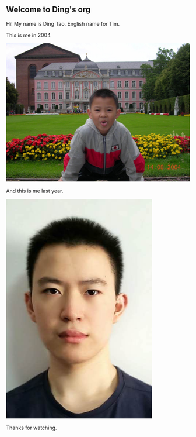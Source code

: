 ## Welcome to Ding's org

Hi! My name is Ding Tao. English name for Tim.

This is me in 2004

![Image text](https://github.com/gtb-2022-tao-ding/.github/blob/main/profile/assets/1.jpg)

And this is me last year.

![Image text](https://github.com/gtb-2022-tao-ding/.github/blob/main/profile/assets/2.jpeg)

Thanks for watching.



<!--

**Here are some ideas to get you started:**

🙋‍♀️ A short introduction - what is your organization all about?
🌈 Contribution guidelines - how can the community get involved?
👩‍💻 Useful resources - where can the community find your docs? Is there anything else the community should know?
🍿 Fun facts - what does your team eat for breakfast?
🧙 Remember, you can do mighty things with the power of [Markdown](https://docs.github.com/github/writing-on-github/getting-started-with-writing-and-formatting-on-github/basic-writing-and-formatting-syntax)
-->


